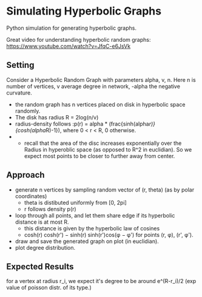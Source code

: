 # Simulating Hyperbolic Graphs
Python simulation for generating hyperbolic graphs. 

Great video for understanding hyperbolic random graphs: https://www.youtube.com/watch?v=JfqC-e6JsVk

## Setting
Consider a Hyperbolic Random Graph with parameters alpha, v, n. Here n is number of vertices, v average degree in network, -alpha the negative curvature. 
* the random graph has n vertices placed on disk in hyperbolic space randomly.
* The disk has radius R = 2log(n/v)
* radius-density follows :p(r)  = alpha * (frac{sinh(alpha*r)}{cosh(alpha*R)-1}), where 0 < r < R, 0 otherwise.
* - recall that the area of the disc increases exponentially over the Radius in hyperoblic space (as opposed to R^2 in euclidian). So we expect most points to be closer to further away from center.
    


## Approach
* generate n vertices by sampling random vector of (r, theta) (as by polar coordinates)
    - theta is distibuted uniformly from [0, 2pi]
    - r follows density p(r)
* loop through all points, and let them share edge if its hyperbolic distance is at most R. 
    - this distance is given by the hyperbolic law of cosines
    - cosh(r) cosh(r')  − sinh(r) sinh(r')cos(φ − φ') for points (r, φ), (r', φ').
* draw and save the generated graph on plot (in euclidian).
* plot degree distribution.

## Expected Results
for a vertex at radius r_i, we expect it's degree to be around e^(R-r_i)/2 (exp value of poisson distr. of its type.)
  